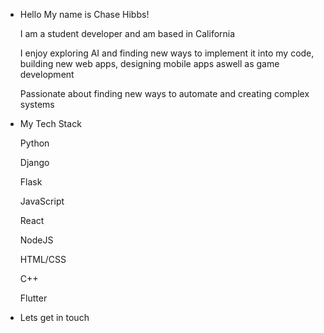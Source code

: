 - Hello My name is Chase Hibbs!

  I am a student developer and am based in California

  I enjoy exploring AI and finding new ways to implement it into my code, building new web apps, designing mobile apps aswell as
  game development

  Passionate about finding new ways to automate and creating complex systems

- My Tech Stack

  Python

  Django

  Flask  

  JavaScript

  React

  NodeJS


  

  
  HTML/CSS

  C++

  Flutter

- Lets get in touch

  
